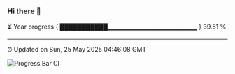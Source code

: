 ### Hi there 👋

⏳ Year progress { ███████████▁▁▁▁▁▁▁▁▁▁▁▁▁▁▁▁▁▁▁ } 39.51 %

---

⏰ Updated on Sun, 25 May 2025 04:46:08 GMT

![Progress Bar CI](https://github.com/IshwaranRudhara/GIT-ACTION/workflows/Progress%20Bar%20CI/badge.svg)
